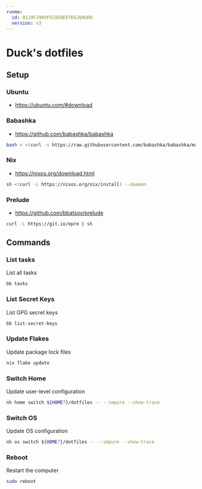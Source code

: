 ```yaml
---
runme:
  id: 01J9FJ90VF5CQ5QE6TE6JQ4GR0
  version: v3
---
```


# Duck's dotfiles

## Setup

### Ubuntu

- https://ubuntu.com/#download

### Babashka

- https://github.com/babashka/babashka

```sh
bash < <(curl -s https://raw.githubusercontent.com/babashka/babashka/master/install)
```

### Nix

- https://nixos.org/download.html

```sh
sh <(curl -L https://nixos.org/nix/install) --daemon
```

### Prelude

- https://github.com/bbatsov/prelude

```sh
curl -L https://git.io/epre | sh
```

## Commands

### List tasks

List all tasks

```sh {"id":"01J9FJBMKK4X3G3KXBJSKAYT27","name":"tasks"}
bb tasks
```

### List Secret Keys

List GPG secret keys

```sh {"id":"01J9FJC4985HK894NR72G3730R","interpreter":"","name":"list-secret-keys"}
bb list-secret-keys
```

### Update Flakes

Update package lock files

```sh {"id":"01JBQ87VEQZV4YCB22HYQEHGFS","name":"update-flakes"}
nix flake update
```

### Switch Home

Update user-level configuration

```sh {"name":"switch-home"}
nh home switch ${HOME?}/dotfiles -- --impure --show-trace
```

### Switch OS

Update OS configuration

```sh {"name":"switch-os"}
nh os switch ${HOME?}/dotfiles -- --impure --show-trace
```

### Reboot

Restart the computer

```sh {"name": "reboot"}
sudo reboot
```
